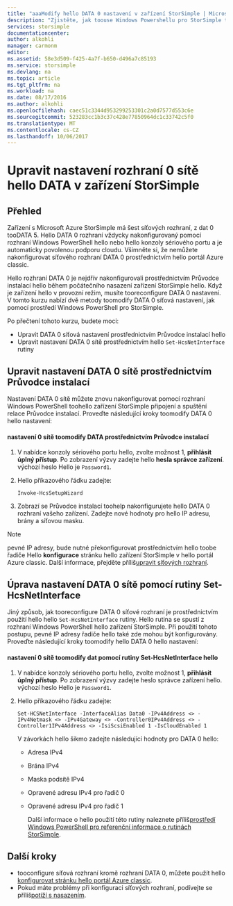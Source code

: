 ```yaml
---
title: "aaaModify hello DATA 0 nastavení v zařízení StorSimple | Microsoft Docs"
description: "Zjistěte, jak toouse Windows Powershellu pro StorSimple tooreconfigure hello síťového rozhraní DATA 0 v zařízení StorSimple."
services: storsimple
documentationcenter: 
author: alkohli
manager: carmonm
editor: 
ms.assetid: 58e3d509-f425-4a7f-b650-d496a7c85193
ms.service: storsimple
ms.devlang: na
ms.topic: article
ms.tgt_pltfrm: na
ms.workload: na
ms.date: 08/17/2016
ms.author: alkohli
ms.openlocfilehash: caec51c3344d953299253301c2a0d7577d553c6e
ms.sourcegitcommit: 523283cc1b3c37c428e77850964dc1c33742c5f0
ms.translationtype: MT
ms.contentlocale: cs-CZ
ms.lasthandoff: 10/06/2017
---
```

# <a name="modify-hello-data-0-network-interface-settings-on-your-storsimple-device"></a>Upravit nastavení rozhraní 0 sítě hello DATA v zařízení StorSimple
## <a name="overview"></a>Přehled
Zařízení s Microsoft Azure StorSimple má šest síťových rozhraní, z dat 0 tooDATA 5. Hello DATA 0 rozhraní vždycky nakonfigurovaný pomocí rozhraní Windows PowerShell hello nebo hello konzoly sériového portu a je automaticky povolenou podporu cloudu. Všimněte si, že nemůžete nakonfigurovat síťového rozhraní DATA 0 prostřednictvím hello portál Azure classic. 

Hello rozhraní DATA 0 je nejdřív nakonfigurovali prostřednictvím Průvodce instalací hello během počátečního nasazení zařízení StorSimple hello. Když je zařízení hello v provozní režim, musíte tooreconfigure DATA 0 nastavení. V tomto kurzu nabízí dvě metody toomodify DATA 0 síťová nastavení, jak pomocí prostředí Windows PowerShell pro StorSimple.

Po přečtení tohoto kurzu, budete moci:

* Upravit DATA 0 síťová nastavení prostřednictvím Průvodce instalací hello
* Upravit nastavení DATA 0 sítě prostřednictvím hello `Set-HcsNetInterface` rutiny

## <a name="modify-data-0-network-settings-through-setup-wizard"></a>Upravit nastavení DATA 0 sítě prostřednictvím Průvodce instalací
Nastavení DATA 0 sítě můžete znovu nakonfigurovat pomocí rozhraní Windows PowerShell toohello zařízení StorSimple připojení a spuštění relace Průvodce instalací. Proveďte následující kroky toomodify DATA 0 hello nastavení:

#### <a name="toomodify-data-0-network-settings-through-setup-wizard"></a>nastavení 0 sítě toomodify DATA prostřednictvím Průvodce instalací
1. V nabídce konzoly sériového portu hello, zvolte možnost 1, **přihlásit úplný přístup**. Po zobrazení výzvy zadejte hello **hesla správce zařízení**. výchozí heslo Hello je `Password1`.
2. Hello příkazového řádku zadejte:
   
    `Invoke-HcsSetupWizard`
3. Zobrazí se Průvodce instalací toohelp nakonfigurujete hello DATA 0 rozhraní vašeho zařízení. Zadejte nové hodnoty pro hello IP adresu, brány a síťovou masku.

> [!NOTE]
> pevné IP adresy, bude nutné překonfigurovat prostřednictvím hello toobe řadiče Hello **konfigurace** stránku hello zařízení StorSimple v hello portál Azure classic. Další informace, přejděte příliš[upravit síťových rozhraní](storsimple-modify-device-config.md#modify-network-interfaces).
> 
> 

## <a name="modify-data-0-network-settings-through-set-hcsnetinterface-cmdlet"></a>Úprava nastavení DATA 0 sítě pomocí rutiny Set-HcsNetInterface
Jiný způsob, jak tooreconfigure DATA 0 síťové rozhraní je prostřednictvím použití hello hello `Set-HcsNetInterface` rutiny. Hello rutina se spustí z rozhraní Windows PowerShell hello zařízení StorSimple. Při použití tohoto postupu, pevné IP adresy řadiče hello také zde mohou být konfigurovány. Proveďte následující kroky toomodify hello DATA 0 hello nastavení: 

#### <a name="toomodify-data-0-network-settings-through-hello-set-hcsnetinterface-cmdlet"></a>nastavení 0 sítě toomodify dat pomocí rutiny Set-HcsNetInterface hello
1. V nabídce konzoly sériového portu hello, zvolte možnost 1, **přihlásit úplný přístup**. Po zobrazení výzvy zadejte heslo správce zařízení hello. výchozí heslo Hello je `Password1`.
2. Hello příkazového řádku zadejte:
   
    `Set-HCSNetInterface -InterfaceAlias Data0 -IPv4Address <> -IPv4Netmask <> -IPv4Gateway <> -Controller0IPv4Address <> -Controller1IPv4Address <> -IsiScsiEnabled 1 -IsCloudEnabled 1`
   
    V závorkách hello šikmo zadejte následující hodnoty pro DATA 0 hello:
   
   * Adresa IPv4
   * Brána IPv4
   * Maska podsítě IPv4
   * Opravené adresu IPv4 pro řadič 0
   * Opravené adresu IPv4 pro řadič 1
     
     Další informace o hello použití této rutiny naleznete příliš[prostředí Windows PowerShell pro referenční informace o rutinách StorSimple](https://technet.microsoft.com/library/dn688161.aspx).

## <a name="next-steps"></a>Další kroky
* tooconfigure síťová rozhraní kromě rozhraní DATA 0, můžete použít hello [konfigurovat stránku hello portál Azure classic](storsimple-modify-device-config.md). 
* Pokud máte problémy při konfiguraci síťových rozhraní, podívejte se příliš[potíží s nasazením](storsimple-troubleshoot-deployment.md).

